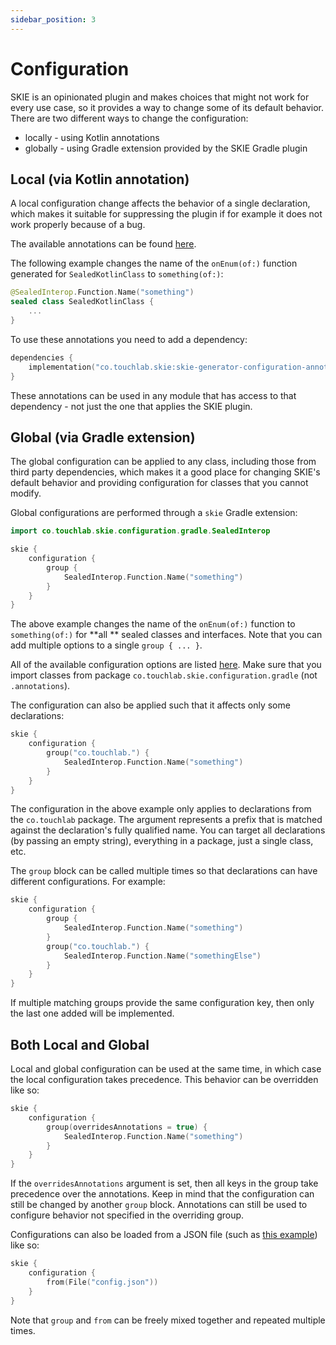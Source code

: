 ```yaml
---
sidebar_position: 3
---
```


# Configuration

SKIE is an opinionated plugin and makes choices that might not work for every use case, so it provides a way to change some of its default behavior. There are two different ways to change the configuration:

- locally - using Kotlin annotations
- globally - using Gradle extension provided by the SKIE Gradle plugin

## Local (via Kotlin annotation)

A local configuration change affects the behavior of a single declaration, which makes it suitable for suppressing the plugin if for example it does not work properly because of a bug.

The available annotations can be found [here](/docs/Configuration/AvailableAnnotations.md).

The following example changes the name of the `onEnum(of:)` function generated for `SealedKotlinClass` to `something(of:)`:

```kotlin title=SealedKotlinClass.kt
@SealedInterop.Function.Name("something")
sealed class SealedKotlinClass {
    ...
}
```

To use these annotations you need to add a dependency:

```kotlin title=build.gradle.kts
dependencies {
    implementation("co.touchlab.skie:skie-generator-configuration-annotations:{{LATEST_GITHUB_VERSION}}")
}
```

These annotations can be used in any module that has access to that dependency - not just the one that applies the SKIE plugin.

## Global (via Gradle extension)

The global configuration can be applied to any class, including those from third party dependencies, which makes it a good place for changing SKIE's default behavior and providing configuration for classes that you cannot modify.

Global configurations are performed through a `skie` Gradle extension:

```kotlin title=build.gradle.kts
import co.touchlab.skie.configuration.gradle.SealedInterop

skie {
    configuration {
        group {
            SealedInterop.Function.Name("something")
        }
    }
}
```

The above example changes the name of the `onEnum(of:)` function to `something(of:)` for **all
** sealed classes and interfaces. Note that you can add multiple options to a single `group { ... }`.

All of the available configuration options are listed [here](/docs/Configuration/AvailableConfigurations.md). Make sure that you import classes from package `co.touchlab.skie.configuration.gradle` (not `.annotations`).

The configuration can also be applied such that it affects only some declarations:

```kotlin title=build.gradle.kts
skie {
    configuration {
        group("co.touchlab.") {
            SealedInterop.Function.Name("something")
        }
    }
}
```

The configuration in the above example only applies to declarations from the `co.touchlab` package. The argument represents a prefix that is matched against the declaration's fully qualified name. You can target all declarations (by passing an empty string), everything in a package, just a single class, etc.

The `group` block can be called multiple times so that declarations can have different configurations. For example:

```kotlin title=build.gradle.kts
skie {
    configuration {
        group {
            SealedInterop.Function.Name("something")
        }
        group("co.touchlab.") {
            SealedInterop.Function.Name("somethingElse")
        }
    }
}
```

If multiple matching groups provide the same configuration key, then only the last one added will be implemented.

## Both Local and Global

Local and global configuration can be used at the same time, in which case the local configuration takes precedence. This behavior can be overridden like so:

```kotlin title=build.gradle.kts
skie {
    configuration {
        group(overridesAnnotations = true) {
            SealedInterop.Function.Name("something")
        }
    }
}
```

If the `overridesAnnotations` argument is set, then all keys in the group take precedence over the annotations. Keep in mind that the configuration can still be changed by another `group` block. Annotations can still be used to configure behavior not specified in the overriding group.

Configurations can also be loaded from a JSON file (such as [this example](/docs/Configuration/JsonConfigurationFileExample.md)) like so:

```kotlin title=build.gradle.kts
skie {
    configuration {
        from(File("config.json"))
    }
}
```

Note that `group` and `from` can be freely mixed together and repeated multiple times.
